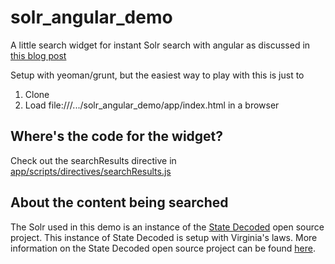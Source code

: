 solr_angular_demo
=================

A little search widget for instant Solr search with angular as discussed in [this blog post](http://www.opensourceconnections.com/2013/08/25/instant-search-with-solr-and-angular/)

Setup with yeoman/grunt, but the easiest way to play with this is just to

1. Clone
2. Load file:///.../solr_angular_demo/app/index.html in a browser

## Where's the code for the widget?

Check out the searchResults directive in [app/scripts/directives/searchResults.js](app/scripts/directives/searchResults.js)


## About the content being searched

The Solr used in this demo is an instance of the [State Decoded](http://www.statedecoded.com/) open source project. This instance of State Decoded is setup with Virginia's laws. More information on the State Decoded open source project can be found [here](https://github.com/statedecoded/statedecoded).
